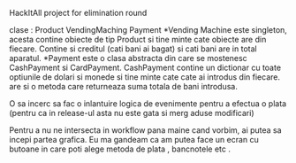 HackItAll
project for elimination round

clase : Product VendingMaching Payment *Vending Machine este singleton, acesta contine obiecte de tip Product si tine minte cate obiecte are din fiecare. Contine si creditul (cati bani ai bagat) si cati bani are in total aparatul. *Payment este o clasa abstracta din care se mostenesc CashPayment si CardPayment. CashPayment contine un dictionar cu toate optiunile de dolari si monede si tine minte cate cate ai introdus din fiecare. are si o metoda care returneaza suma totala de bani introdusa.

O sa incerc sa fac o inlantuire logica de evenimente pentru a efectua o plata (pentru ca in release-ul asta nu este gata si merg aduse modificari)

Pentru a nu ne intersecta in workflow pana maine cand vorbim, ai putea sa incepi partea grafica. Eu ma gandeam ca am putea face un ecran cu butoane in care poti alege metoda de plata , bancnotele etc .
